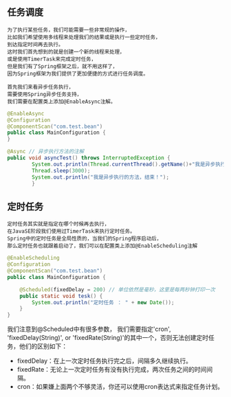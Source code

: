 ## 任务调度

```text
为了执行某些任务，我们可能需要一些非常规的操作，
比如我们希望使用多线程来处理我们的结果或是执行一些定时任务，
到达指定时间再去执行。
这时我们首先想到的就是创建一个新的线程来处理，
或是使用TimerTask来完成定时任务，
但是我们有了Spring框架之后，就不用这样了，
因为Spring框架为我们提供了更加便捷的方式进行任务调度。

首先我们来看异步任务执行，
需要使用Spring异步任务支持，
我们需要在配置类上添加@EnableAsync注解。
```
```java
@EnableAsync
@Configuration
@ComponentScan("com.test.bean")
public class MainConfiguration {
}
```

```java
@Async // 异步执行方法的注解
public void asyncTest() throws InterruptedException {
        System.out.println(Thread.currentThread().getName()+"我是异步执行的方法，开始...");
        Thread.sleep(3000);
        System.out.println("我是异步执行的方法，结束！");
        }
```

## 定时任务
```text
定时任务其实就是指定在哪个时候再去执行，
在JavaSE阶段我们使用过TimerTask来执行定时任务。
Spring中的定时任务是全局性质的，当我们的Spring程序启动后，
那么定时任务也就跟着启动了，我们可以在配置类上添加@EnableScheduling注解
```
```java
@EnableScheduling
@Configuration
@ComponentScan("com.test.bean")
public class MainConfiguration {

    @Scheduled(fixedDelay = 200) // 单位依然是毫秒，这里是每两秒钟打印一次
    public static void tesk() {
        System.out.println("定时任务 ： " + new Date());
    }
}
```
我们注意到@Scheduled中有很多参数，
我们需要指定'cron', 'fixedDelay(String)', 
or 'fixedRate(String)'的其中一个，否则无法创建定时任务，他们的区别如下：
- fixedDelay：在上一次定时任务执行完之后，间隔多久继续执行。
- fixedRate：无论上一次定时任务有没有执行完成，两次任务之间的时间间隔。
- cron：如果嫌上面两个不够灵活，你还可以使用cron表达式来指定任务计划。